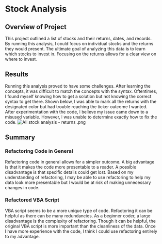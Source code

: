 # Stock Analysis
## Overview of Project
This project outlined a list of stocks and their returns, dates, and records. By running this analysis, I could focus on individual stocks and the returns they would present. The ultimate goal of analyzing this data is to learn which stocks to invest in. Focusing on the returns allows for a clear view on where to invest. 

## Results
Running this analysis proved to have some challenges. After learning the concepts, it was difficult to match the concepts with the syntax. Oftentimes, I found myself knowing how to get a solution but not knowing the correct syntax to get there. Shown below, I was able to mark all the returns with the designated color but had trouble reaching the ticker outcome I wanted. After experimentation with the code, I believe my issue came down to a misused variable. However, I was unable to determine exactly how to fix the code.
![All stock analysis - returns .png](https://raw.githubusercontent.com/rindneremily/stock-analysis/master/All%20stock%20analysis%20-%20returns%20.png)

## Summary
### Refactoring Code in General
Refactoring code in general allows for a simpler outcome. A big advantage is that it makes the code more presentable to a reader. A possible disadvantage is that specific details could get lost. Based on my understanding of refactoring, I may be able to use refactoring to help my data look more presentable but I would be at risk of making unnecessary changes in code. 

### Refactored VBA Script
VBA script seems to be a more unique type of code. Refactoring it can be helpful as there can be many redundancies. As a beginner coder, a large disadvantage is the complexity of refactoring. Though it can be helpful, the original VBA script is more important than the cleanliness of the data. Once I have more experience with the code, I think I could use refactoring entirely to my advantage.
